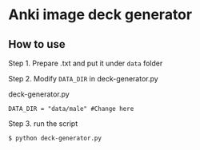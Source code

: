 # Anki image deck generator
## How to use 
Step 1. Prepare .txt and put it under `data` folder

Step 2. Modify `DATA_DIR` in deck-generator.py 

deck-generator.py 

```
DATA_DIR = "data/male" #Change here

```

Step 3. run the script

```
$ python deck-generator.py
```

